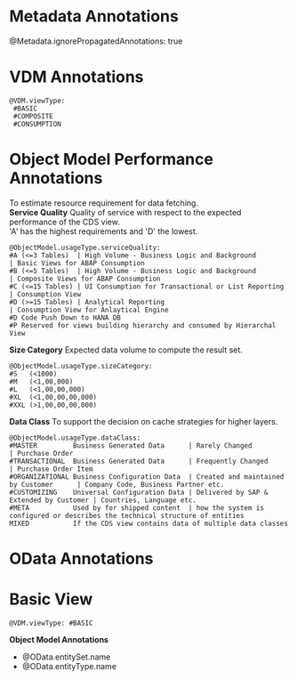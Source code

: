 # Metadata Annotations
@Metadata.ignorePropagatedAnnotations: true

# VDM Annotations
```
@VDM.viewType:
 #BASIC
 #COMPOSITE
 #CONSUMPTION
```
# Object Model Performance Annotations
To estimate resource requirement for data fetching. <br />
**Service Quality**
Quality of service with respect to the expected performance of the CDS view.<br />
'A' has the highest requirements and 'D' the lowest. 
```
@ObjectModel.usageType.serviceQuality:
#A (<=3 Tables)  | High Volume - Business Logic and Background        | Basic Views for ABAP Consumption
#B (<=5 Tables)  | High Volume - Business Logic and Background        | Composite Views for ABAP Consumption
#C (<=15 Tables) | UI Consumption for Transactional or List Reporting | Consumption View 
#D (>=15 Tables) | Analytical Reporting                               | Consumption View for Anlaytical Engine
#D Code Push Down to HANA DB
#P Reserved for views building hierarchy and consumed by Hierarchal View
```
**Size Category**
Expected data volume to compute the result set.
```
@ObjectModel.usageType.sizeCategory: 
#S   (<1000)
#M   (<1,00,000)
#L   (<1,00,00,000)
#XL  (<1,00,00,00,000)
#XXL (>1,00,00,00,000) 
```
**Data Class**
To support the decision on cache strategies for higher layers.
```
@ObjectModel.usageType.dataClass:
#MASTER         Business Generated Data      | Rarely Changed                          | Purchase Order
#TRANSACTIONAL  Business Generated Data      | Frequently Changed                      | Purchase Order Item
#ORGANIZATIONAL Business Configuration Data  | Created and maintained by Customer      | Company Code, Business Partner etc.
#CUSTOMIZING    Universal Configuration Data | Delivered by SAP & Extended by Customer | Countries, Language etc.
#META           Used by for shipped content  | how the system is configured or describes the technical structure of entities 
MIXED           If the CDS view contains data of multiple data classes
```
# OData Annotations

# Basic View
```
@VDM.viewType: #BASIC
```
**Object Model   Annotations**



- @OData.entitySet.name
- @OData.entityType.name

```
